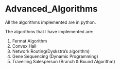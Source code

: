# Advanced_Algorithms
All the algorithms implemented are in python. 

The algorithms that I have implemented are: 
1. Fermat Algorithm
2. Convex Hall
3. Network Routing(Dyskstra’s algorithm)
4. Gene Sequencing (Dynamic Programming)
5. Travelling Salesperson (Branch & Bound Algorithm)
